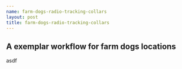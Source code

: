 ```yaml
---
name: farm-dogs-radio-tracking-collars
layout: post
title: farm-dogs-radio-tracking-collars
---
```


## A exemplar workflow for farm dogs locations
asdf
